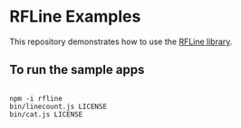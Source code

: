 # RFLine Examples

This repository demonstrates how to use the [RFLine library](/dicksont/rfline).

## To run the sample apps

```Shell

npm -i rfline
bin/linecount.js LICENSE
bin/cat.js LICENSE
